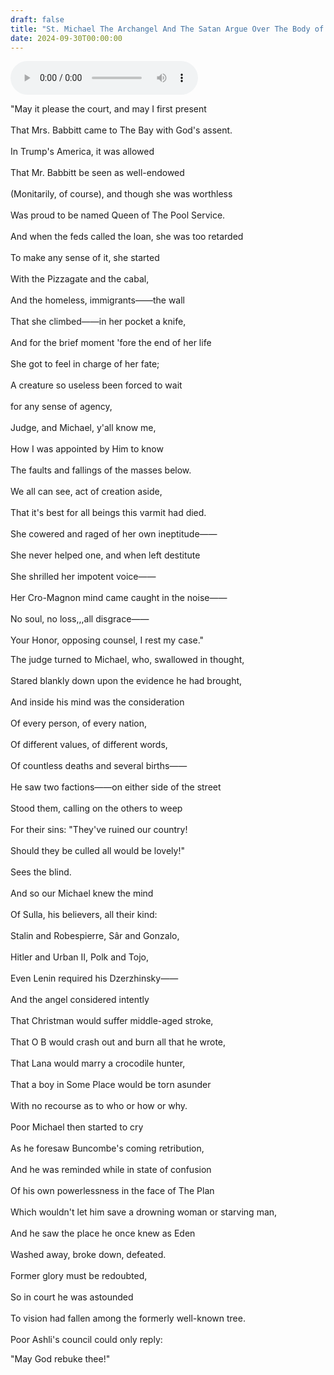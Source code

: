 ```yaml
---
draft: false
title: "St. Michael The Archangel And The Satan Argue Over The Body of Ashli Babbitt"
date: 2024-09-30T00:00:00
---
```


![](/poems/posts/michealpost/micheal.mp3)

"May it please the court, and may I first present <br>  
That Mrs. Babbitt came to The Bay with God's assent. <br>  
In Trump's America, it was allowed <br>   
That Mr. Babbitt be seen as well-endowed <br>  
(Monitarily, of course), and though she was worthless <br>  
Was proud to be named Queen of The Pool Service. <br>   
And when the feds called the loan, she was too retarded <br>  
To make any sense of it, she started <br>  
With the Pizzagate and the cabal, <br>  
And the homeless, immigrants——the wall <br>  
That she climbed——in her pocket a knife, <br>  
And for the brief moment 'fore the end of her life <br>  
She got to feel in charge of her fate; <br>  
A creature so useless been forced to wait <br>  
for any sense of agency, <br>  
Judge, and Michael, y'all know me, <br>  
How I was appointed by Him to know <br>  
The faults and fallings of the masses below. <br>  
We all can see, act of creation aside, <br>  
That it's best for all beings this varmit had died. <br>  
She cowered and raged of her own ineptitude—— <br>  
She never helped one, and when left destitute <br>  
She shrilled her impotent voice—— <br>  
Her Cro-Magnon mind came caught in the noise—— <br>  
No soul, no loss,,,all disgrace—— <br>  
Your Honor, opposing counsel, I rest my case." 

The judge turned to Michael, who, swallowed in thought, <br>  
Stared blankly down upon the evidence he had brought, <br>  
And inside his mind was the consideration <br>  
Of every person, of every nation, <br>  
Of different values, of different words, <br>  
Of countless deaths and several births—— <br>  
He saw two factions——on either side of the street <br>  
Stood them, calling on the others to weep <br>  
For their sins: "They've ruined our country! <br>  
Should they be culled all would be lovely!" <br>  
Sees the blind. <br>  
And so our Michael knew the mind <br>  
Of Sulla, his believers, all their kind: <br>  
Stalin and Robespierre, Sâr and Gonzalo, <br>  
Hitler and Urban II, Polk and Tojo, <br>  
Even Lenin required his Dzerzhinsky—— <br>  
And the angel considered intently <br>  
That Christman would suffer middle-aged stroke, <br>  
That O B would crash out and burn all that he wrote, <br>  
That Lana would marry a crocodile hunter, <br>  
That a boy in Some Place would be torn asunder <br>  
With no recourse as to who or how or why. <br>  
Poor Michael then started to cry <br>  
As he foresaw Buncombe's coming retribution, <br>  
And he was reminded while in state of confusion <br>  
Of his own powerlessness in the face of The Plan <br>  
Which wouldn't let him save a drowning woman or starving man, <br>  
And he saw the place he once knew as Eden <br>  
Washed away, broke down, defeated. <br>  
Former glory must be redoubted, <br>  
So in court he was astounded <br>  
To vision had fallen among the formerly well-known tree. <br>  
Poor Ashli's council could only reply: <br>  

"May God rebuke thee!" 